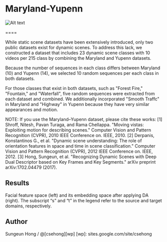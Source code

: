 # Maryland-Yupenn

![Alt text](./figure/DAN.PNG)


====
<Maryland-Yupenn Dataset Description>

While static scene datasets have been extensively introduced, only two public datasets exist for dynamic scenes. To address this lack, we constructed a dataset that includes 23 dynamic scene classes with 10 videos per 215 class by combining the Maryland and Yupenn datasets. 

Because the number of sequences in each class differs between Maryland (10) and Yupenn (14), we selected 10 random sequences per each class in both datasets. 

For those classes that exist in both datasets, such as "Forest Fire," "Fountain," and "Waterfall", five random sequences were extracted from each dataset and combined. We additionally incorporated "Smooth Traffc" in Maryland and "Highway" in Yupenn because they have very similar appearances and motion. 

NOTE: If you use the Maryland–Yupenn dataset, please cite these works:
[1] Shroff, Nitesh, Pavan Turaga, and Rama Chellappa. "Moving vistas: Exploiting motion for describing scenes." Computer Vision and Pattern Recognition (CVPR), 2010 IEEE Conference on. IEEE, 2010.
[2] Derpanis, Konstantinos G., et al. "Dynamic scene understanding: The role of orientation features in space and time in scene classification." Computer Vision and Pattern Recognition (CVPR), 2012 IEEE Conference on. IEEE, 2012.
[3] Hong, Sungeun, et al. "Recognizing Dynamic Scenes with Deep Dual Descriptor based on Key Frames and Key Segments." arXiv preprint arXiv:1702.04479 (2017).

Results
-------------
Facial feature space (left) and its embedding space after applying DA (right). The subscript “s” and “t” in the
legend refer to the source and target domains, respectively.






Author
------------
Sungeun Hong / @[csehong][wp]
[wp]: sites.google.com/site/csehong


